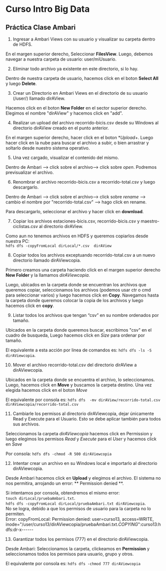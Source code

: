 # Curso Intro Big Data

## Práctica Clase Ambari 

1. Ingresar a Ambari Views con su usuario y visualizar su carpeta dentro de HDFS.  

En el margen superior derecho, Seleccionar **FilesView**.
Luego, debemos navegar a nuestra carpeta de usuario: user/miUsuario.   


2. Eliminar todo archivo ya existente en este directorio, si lo hay. 

Dentro de nuestra carpeta de usuario, hacemos click en el boton **Select All** y luego **Delete**.   


3. Crear un Directorio en Ambari Views en el directorio de su usuario (/user/<usuario>) llamado dirAView.  
  
 Hacemos click en el boton **New Folder** en el sector superior derecho. Elegimos el nombre "dirAView" y hacemos click en "add".  

  
4. Realizar un upload del archivo recorrido-bicis.csv desde su Windows al directorio dirAView creado en el punto anterior. 

  En el margen superior derecho, hacer click en el boton **Upload*+. Luego hacer click en la nube para buscar el archivo a subir, o bien arrastrar y soltarlo desde nuestro sistema operativo.     
  
  
5. Una vez cargado, visualizar el contenido del mismo.  
  
  Dentro de Ambari --> click sobre el archivo--> click sobre *open*. Podremos previsualizar el archivo.     
  
  
6. Renombrar el archivo recorrido-bicis.csv a recorrido-total.csv y luego descargarlo. 
  
  Dentro de Ambari --> click sobre el archivo--> click sobre *rename* --> cambio el nombre por "recorrido-total.csv" --> hago click en rename.    
  
  Para descargarlo, seleccionar el archivo y hacer click en **download**.  
  
  
7. Copiar los archivos estaciones-bicis.csv, recorrido-bicis.csv y maestro-ciclistas.csv al directorio dirAView.  
  
 Como aun  no tenemos archivos en HDFS y queremos copiarlos desde nuestra PC:  
  `hdfs dfs -copyFromLocal dirLocal/*.csv  dirAView`
   
  
8. Copiar todos los archivos exceptuando recorrido-total.csv a un nuevo directorio llamado dirAViewcopia.     
  
Primero creamos una carpeta haciendo click en el margen superior derecho **New Folder** y la llamamos *dirAViewcopia*.  
  
Luego, ubicados en la carpeta donde se encuentran los archivos que queremos copiar, seleccionamos los archivos (podemos usar ctr o cmd para seleccionar varios) y luego hacemos click en **Copy**. Navegamos hasta la carpeta donde queremos colocar la copia de los archivos y luego hacemos click en **copy**. 
 
  
9. Listar todos los archivos que tengan “csv” en su nombre ordenados por tamaño.  
  
Ubicados en la carpeta donde queremos buscar, escribimos "csv" en el cuadro de busqueda, Luego hacemos click en *Size* para ordenar por tamaño.   
  
El equivalente a esta acción por linea de comandos es:  `hdfs dfs -ls -S dirAViewcopia`.  
  
  
10. Mover el archivo recorrido-total.csv del directorio dirAView a dirAViewcopia.    
  
 Ubicados en la carpeta donde se encuentra el archivo, lo seleccionamos. Luego, hacemos click en **Move** y buscamos la carpeta destino. Una vez elegida hacemos click en el boton *Move*
  
El equivalente por consola es:   `hdfs dfs  -mv dirAView/recorrido-total.csv dirAViewcopia/recorrido-total.csv`
  
11. Cambiarle los permisos al directorio dirAViewcopia, dejar únicamente Read y Execute para el Usuario. Esto se debe aplicar también para todos sus archivos.     
  
 Seleccionamos la carpeta *dirAViewcopia*  hacemos click en  Permission y luego elegimos los permisos *Read* y *Execute* para el *User* y hacemos click en *Save* 
  
 Por consola: `hdfs dfs -chmod -R 500 dirAViewcopia`
  
  
12. Intentar crear un archivo en su Windows local e importarlo al directorio dirAViewcopia.    
  
  Desde Ambari hacemos click en **Upload** y elegimos el archivo. El sistema no nos permitira, arrojando un error:  ** Permission denied **.  
  
  Si intentamos por consola, obtendremos el mismo error:   
  `touch dirLocal/pruebaAmbari.txt`.  
  `hdfs dfs -copyFromLocal dirLocal/pruebaAmbari.txt dirAViewcopia`.  
  No se logra, debido a que los permisos de usuario para la carpeta no lo permiten.   
  Error: copyFromLocal: Permission denied: user=curso13, access=WRITE, inode="/user/curso13/dirAViewcopia/pruebaAmbari.txt._COPYING_":curso13:hdfs:dr-x------
  
13. Garantizar todos los permisos (777) en el directorio dirAViewcopia.   
  
  Desde Ambari: Seleccionamos la carpeta, clickeamos en   **Permission** y seleccionamos todos los permisos para usuario, grupo y otros.    
  
  El equivalente por consola es: 
  `hdfs dfs -chmod 777 dirAViewcopia` 
